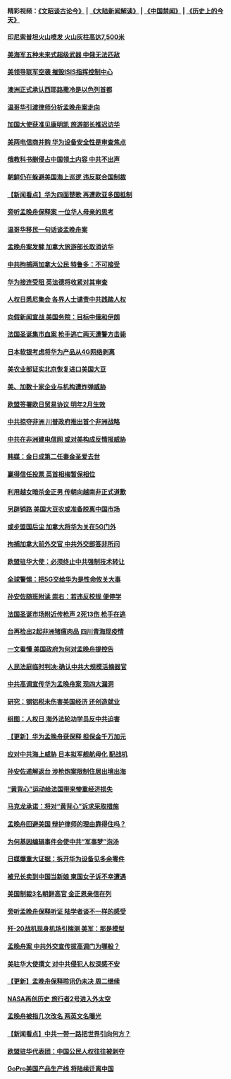 #### 精彩视频：[《文昭谈古论今》](https://github.com/gfw-breaker/wenzhao/blob/master/README.md?t=12161531) | [《大陆新闻解读》](https://github.com/gfw-breaker/ntdtv-comedy/blob/master/README.md?t=12161531) | [《中国禁闻》](https://github.com/gfw-breaker/ntdtv-news/blob/master/README.md?t=12161531) | [《历史上的今天》](https://github.com/gfw-breaker/today-in-history/blob/master/README.md?t=12161531) 

#### [印尼索普坦火山喷发 火山灰柱高达7,500米](../pages/nsc418/n10914220.md?t=12161531) 

#### [美海军五种未来式超级武器 中俄无法匹敌](../pages/nsc418/n10913021.md?t=12161531) 

#### [美领导联军空袭 摧毁ISIS指挥控制中心](../pages/nsc418/n10913380.md?t=12161531) 

#### [澳洲正式承认西耶路撒冷是以色列首都](../pages/nsc418/n10913314.md?t=12161531) 

#### [温哥华引渡律师分析孟晚舟案走向](../pages/nsc418/n10911970.md?t=12161531) 

#### [加国大使获准见康明凯 旅游部长推迟访华](../pages/nsc418/n10912174.md?t=12161531) 

#### [美两电信商并购 华为设备安全性是审查焦点](../pages/nsc418/n10911931.md?t=12161531) 

#### [俄教科书删侵占中国领土内容 中共不出声](../pages/nsc418/n10911833.md?t=12161531) 

#### [朝鲜仍在躲避美国海上巡逻 违反联合国制裁](../pages/nsc418/n10911824.md?t=12161531) 

#### [【新闻看点】华为四面楚歌 再遭欧亚多国抵制](../pages/nsc418/n10911314.md?t=12161531) 

#### [旁听孟晚舟保释案 一位华人母亲的思考](../pages/nsc418/n10911766.md?t=12161531) 

#### [温哥华移民一句话谈孟晚舟案](../pages/nsc418/n10911793.md?t=12161531) 

#### [孟晚舟案发酵 加拿大旅游部长取消访华](../pages/nsc418/n10911719.md?t=12161531) 

#### [中共拘捕两加拿大公民 特鲁多：不可接受](../pages/nsc418/n10911648.md?t=12161531) 

#### [华为接连受阻 英法德将收紧对其审查](../pages/nsc418/n10911004.md?t=12161531) 

#### [人权日悉尼集会 各界人士谴责中共践踏人权](../pages/nsc418/n10910874.md?t=12161531) 

#### [向假新闻宣战 美国务院：目标中俄和伊朗](../pages/nsc418/n10909483.md?t=12161531) 

#### [法国圣诞集市血案 枪手逃亡两天遭警方击毙](../pages/nsc418/n10909711.md?t=12161531) 

#### [日本软银考虑将华为产品从4G网络剥离](../pages/nsc418/n10909502.md?t=12161531) 

#### [美农业部证实北京恢复进口美国大豆](../pages/nsc418/n10909553.md?t=12161531) 

#### [美、加数十家企业与机构遭炸弹威胁](../pages/nsc418/n10909561.md?t=12161531) 

#### [欧盟签署欧日贸易协议  明年2月生效](../pages/nsc418/n10909022.md?t=12161531) 

#### [中共掠夺非洲 川普政府推出首个非洲战略](../pages/nsc418/n10909107.md?t=12161531) 

#### [中共在非洲建电信网 或对美构成反情报威胁](../pages/nsc418/n10908572.md?t=12161531) 

#### [韩媒：金日成第二任妻金圣爱去世](../pages/nsc418/n10907348.md?t=12161531) 

#### [赢得信任投票 英首相梅暂保相位](../pages/nsc418/n10907229.md?t=12161531) 

#### [利用越女暗杀金正男 传朝向越南非正式道歉](../pages/nsc418/n10907137.md?t=12161531) 

#### [另辟销路 美国大豆农或准备脱离中国市场](../pages/nsc418/n10906755.md?t=12161531) 

#### [或步盟国后尘 加拿大将华为关在5G门外](../pages/nsc418/n10906948.md?t=12161531) 

#### [拘捕加拿大前外交官 中共外交部答非所问](../pages/nsc418/n10906805.md?t=12161531) 

#### [欧盟驻华大使：必须终止中共强制技术转让](../pages/nsc418/n10906425.md?t=12161531) 

#### [全球警惕：把5G交给华为是性命攸关大事](../pages/nsc418/n10906129.md?t=12161531) 

#### [孙安佐随班附读 崇右：若违反校规 便停学](../pages/nsc418/n10906519.md?t=12161531) 

#### [法国圣诞市场附近传枪声 2死13伤 枪手在逃](../pages/nsc418/n10906474.md?t=12161531) 

#### [台再检出2起非洲猪瘟肉品 四川青海现疫情](../pages/nsc418/n10905719.md?t=12161531) 

#### [一文看懂 美国政府为何对孟晚舟提控告](../pages/nsc418/n10904250.md?t=12161531) 

#### [人民法庭临时判决:确认中共大规模活摘器官](../pages/nsc418/n10905079.md?t=12161531) 

#### [中共高调宣传华为孟晚舟案 现四大漏洞](../pages/nsc418/n10904788.md?t=12161531) 

#### [研究：钢铝税未伤害美国经济 还创造就业](../pages/nsc418/n10904853.md?t=12161531) 

#### [组图：人权日 海外法轮功学员反中共迫害](../pages/nsc418/n10903703.md?t=12161531) 

#### [【更新】华为孟晚舟获保释 担保金千万加元](../pages/nsc418/n10904401.md?t=12161531) 

#### [应对中共海上威胁 日本拟军舰航母化 配战机](../pages/nsc418/n10904429.md?t=12161531) 

#### [孙安佐递解返台 涉枪炮案限制住居出境出海](../pages/nsc418/n10904508.md?t=12161531) 

#### [“黄背心”运动给法国带来惨重经济损失](../pages/nsc418/n10904100.md?t=12161531) 

#### [马克龙承诺：将对“黄背心”诉求采取措施](../pages/nsc418/n10904057.md?t=12161531) 

#### [孟晚舟回避美国 辩护律师的理由靠得住吗？](../pages/nsc418/n10903337.md?t=12161531) 

#### [为何基因编辑事件会使中共“军事梦”泡汤](../pages/nsc418/n10901955.md?t=12161531) 

#### [日媒爆重大证据：拆开华为设备见多余零件](../pages/nsc418/n10903419.md?t=12161531) 

#### [被兄长卖到中国当新娘 柬国女子诉不幸遭遇](../pages/nsc418/n10903571.md?t=12161531) 

#### [美国制裁3名朝鲜高官 金正恩亲信在列](../pages/nsc418/n10903139.md?t=12161531) 

#### [旁听孟晚舟保释听证 陆学者谈不一样的感受](../pages/nsc418/n10903199.md?t=12161531) 

#### [歼-20战机现身机场引揣测 美军：那是模型](../pages/nsc418/n10903152.md?t=12161531) 

#### [孟晚舟案 中共外交宣传拔高调门为哪般？](../pages/nsc418/n10902536.md?t=12161531) 

#### [美驻华大使撰文 对中共侵犯人权深感不安](../pages/nsc418/n10902576.md?t=12161531) 

#### [【更新】孟晚舟保释聆讯仍未决 周二继续](../pages/nsc418/n10902280.md?t=12161531) 

#### [NASA再创历史 旅行者2号进入外太空](../pages/nsc418/n10902186.md?t=12161531) 

#### [孟晚舟被指几次改名 两英文名曝光](../pages/nsc418/n10902460.md?t=12161531) 

#### [【新闻看点】中共一带一路把世界引向何方？](../pages/nsc418/n10902174.md?t=12161531) 

#### [欧盟驻华代表团：中国公民人权往往被剥夺](../pages/nsc418/n10902220.md?t=12161531) 

#### [GoPro美国产品生产线 将陆续迁离中国](../pages/nsc418/n10902041.md?t=12161531) 

